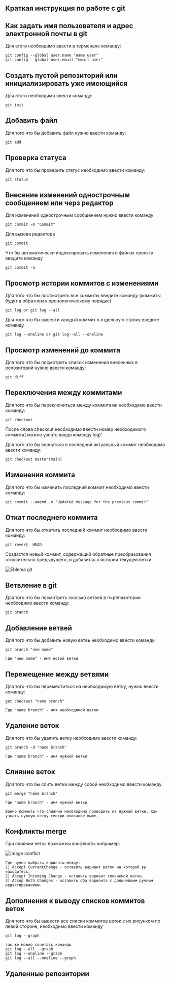 ## Краткая инструкция по работе с git

## Как задать имя пользователя и адрес электронной почты в git

Для этого необходимо ввести в терменале команду:

    git config --global user.name "name user" 
    git config --global user.email "email user"

## Создать пустой репозиторий или инициализировать уже имеющийся

Для этого необходимо ввести команду:

    git init

  ## Добавить файл 

Для того что бы добавить файл нужно ввести команду:
    
    git add

## Проверка статуса

Для того что бы проверить статус необходимо ввести команду:

    git status

## Внесение изменений однострочным сообщением или черз редактор

Для изменений однострочным сообщением нужно ввести команду

    git commit -m "Commit"

Для вызова редактора

    git commit

Что бы  автоматически индексировать изменения в файлах
проекта введите команду 

    git commit -a

## Просмотр истории коммитов с изменениями

Для того что бы постмотреть все коммиты введите команду (коммиты будут в обратном к хронологическому порядке)

    git log or git log --all
     
Для того что бы вывести каждый коммит в отдельную строку введите команду

    git log --oneline or git log--all --oneline

## Просмотр изменений до коммита

Для того что бы посмотреть список изменения внесенных в репозиторий нужно ввести команду:

    git diff

## Переключения между коммитами

Для того что бы переключиться между коммитами необходимо ввести команду:

    git checkout

После слова checkout необходимо ввести номер необходимого коммита( можно узнать введя команду log)'

Для того что бы вернуться в последний актуальный коммит необходимо ввести команду:

    git checkout master(main)

## Изменения коммита

Для того что бы изменить последний коммит необходимо ввести команду:

    git commit --amend -m "Updated message for the previous commit"


## Откат последнего коммита

Для того что бы откатить последний коммит необходимо ввести команду:

    git revert  HEAD

Создастся новый коммит, содержащий обратные преобразования относительно предыдущего, и добавится к истории текущей ветки

![Eblema git](git.jpeg)

## Ветвление в git

Для того что бы посмотреть сколько ветвей в п=репазитории необходимо ввести команду:

    git branch

## Добавление ветвей

Для того что бы добавить новую ветвь необходимо ввести команду:

    git branch "new name"

    Где "new name" - имя новой ветки

    
## Перемещение между ветвями

Для того что бы переместиться на необходимую ветку, нужно ввести команду:

    get checkout "name branch"

    Где "name branch" - имя необходимой ветки
    
## Удаление веток

Для того что бы удалить ветку необходимо ввести команду:

    git branch -d "name branch"

    Где "name branch" - имя нужной ветки

    
## Слияние веток

Для того что бы слить ветки между собой необходимо ввести команду 

    git merge "name branch"

    Где "name branch" - имя нужной ветки

    Важно помнить что слияние необходимо проводить из нужной ветки. Как узнать нужную ветку смотри описание выше.
    
## Конфликты merge

При слиянии веток возможны конфликты например:

![image conflict](conflict.png)

    Где нужно выбрать варианты между:
    1) Accept CurrentChange - оставить вариант ветки на которой вы находитесь.
    2) Accept Incoming Change - оставить вариант сливаемой ветки.
    3) Accep Both Changes - оставить оба варианта с дальнейшим ручным редактированием.
    
## Дополнения к выводу списков коммитов веток

Для того что бы вывести все списки коммитов веток с их рисунком по левой стороне, необходимо ввести команду 

    git log --graph

    так же можно сочетать команды 
    git log --all --graph
    git log --oneline --graph
    git log --all --oneline --graph
    
## Удаленные репозитории
